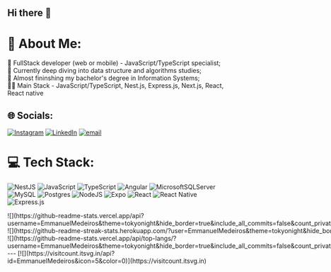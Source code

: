 

## Hi there 👋

# 💫 About Me:
📌 FullStack developer (web or mobile) - JavaScript/TypeScript specialist;<br>👾 Currently deep diving into data structure and algorithms studies;<br>📖 Almost fininshing my bachelor's degree in Information Systems;<br>👨‍💻 Main Stack - JavaScript/TypeScript, Nest.js, Express.js, Next.js, React, React native

## 🌐 Socials:
[![Instagram](https://img.shields.io/badge/Instagram-%23E4405F.svg?logo=Instagram&logoColor=white)](https://instagram.com/https://www.instagram.com/emmanueltlm/) [![LinkedIn](https://img.shields.io/badge/LinkedIn-%230077B5.svg?logo=linkedin&logoColor=white)](https://linkedin.com/in/https://www.linkedin.com/in/emmanuel-tavares-0b6aa923b/) [![email](https://img.shields.io/badge/Email-D14836?logo=gmail&logoColor=white)](mailto:emmanuelmedeiros05@gmail.com) 

# 💻 Tech Stack:
![NestJS](https://img.shields.io/badge/nestjs-%23E0234E.svg?style=for-the-badge&logo=nestjs&logoColor=white) ![JavaScript](https://img.shields.io/badge/javascript-%23323330.svg?style=for-the-badge&logo=javascript&logoColor=%23F7DF1E) ![TypeScript](https://img.shields.io/badge/typescript-%23007ACC.svg?style=for-the-badge&logo=typescript&logoColor=white) ![Angular](https://img.shields.io/badge/angular-%23DD0031.svg?style=for-the-badge&logo=angular&logoColor=white) ![MicrosoftSQLServer](https://img.shields.io/badge/Microsoft%20SQL%20Server-CC2927?style=for-the-badge&logo=microsoft%20sql%20server&logoColor=white) ![MySQL](https://img.shields.io/badge/mysql-4479A1.svg?style=for-the-badge&logo=mysql&logoColor=white) ![Postgres](https://img.shields.io/badge/postgres-%23316192.svg?style=for-the-badge&logo=postgresql&logoColor=white) ![NodeJS](https://img.shields.io/badge/node.js-6DA55F?style=for-the-badge&logo=node.js&logoColor=white) ![Expo](https://img.shields.io/badge/expo-1C1E24?style=for-the-badge&logo=expo&logoColor=#D04A37) ![React](https://img.shields.io/badge/react-%2320232a.svg?style=for-the-badge&logo=react&logoColor=%2361DAFB) ![React Native](https://img.shields.io/badge/react_native-%2320232a.svg?style=for-the-badge&logo=react&logoColor=%2361DAFB) ![Express.js](https://img.shields.io/badge/express.js-%23404d59.svg?style=for-the-badge&logo=express&logoColor=%2361DAFB)


<div style="display: flex;">
![](https://github-readme-stats.vercel.app/api?username=EmmanuelMedeiros&theme=tokyonight&hide_border=true&include_all_commits=false&count_private=false)<br/>
![](https://github-readme-streak-stats.herokuapp.com/?user=EmmanuelMedeiros&theme=tokyonight&hide_border=true)<br/>
![](https://github-readme-stats.vercel.app/api/top-langs/?username=EmmanuelMedeiros&theme=tokyonight&hide_border=true&include_all_commits=false&count_private=false&layout=compact)
</div>
---
[![](https://visitcount.itsvg.in/api?id=EmmanuelMedeiros&icon=5&color=0)](https://visitcount.itsvg.in)

<!-- Proudly created with GPRM ( https://gprm.itsvg.in ) -->
